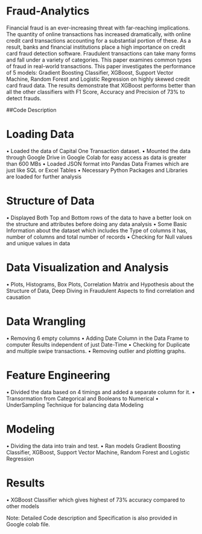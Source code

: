 # Fraud-Analytics
Financial fraud is an ever-increasing threat with far-reaching implications. The quantity of online transactions has increased dramatically, with online credit card transactions accounting for a substantial portion of these. As a result, banks and financial institutions place a high importance on credit card fraud detection software. Fraudulent transactions can take many forms and fall under a variety of categories. This paper examines common types of fraud in real-world transactions. This paper investigates the performance of 5 models: Gradient Boosting Classifier, XGBoost, Support Vector Machine, Random Forest and Logistic Regression on highly skewed credit card fraud data. The results demonstrate that XGBoost performs better than all the other classifiers with F1 Score, Accuracy and Precision of 73% to detect frauds.

##Code Description
# Loading Data
• Loaded the data of Capital One Transaction dataset. • Mounted the data through Google Drive in Google Colab for easy access as data is greater than 600 MBs • Loaded JSON format into Pandas Data Frames which are just like SQL or Excel Tables • Necessary Python Packages and Libraries are loaded for further analysis
# Structure of Data
• Displayed Both Top and Bottom rows of the data to have a better look on the structure and attributes before doing any data analysis • Some Basic Information about the dataset which includes the Type of columns it has, number of columns and total number of records • Checking for Null values and unique values in data
# Data Visualization and Analysis
• Plots, Histograms, Box Plots, Correlation Matrix and Hypothesis about the Structure of Data, Deep Diving in Fraudulent Aspects to find correlation and causation
# Data Wrangling
• Removing 6 empty columns • Adding Date Column in the Data Frame to computer Results independent of just Date-Time • Checking for Duplicate and multiple swipe transactions. • Removing outlier and plotting graphs.
# Feature Engineering
• Divided the data based on 4 timings and added a separate column for it. • Transormation from Categorical and Booleans to Numerical • UnderSampling Technique for balancing data Modeling
# Modeling
• Dividing the data into train and test. • Ran models Gradient Boosting Classifier, XGBoost, Support Vector Machine, Random Forest and Logistic Regression
# Results
• XGBoost Classifier which gives highest of 73% accuracy compared to other models

Note: Detailed Code description and Specification is also provided in Google colab file.
